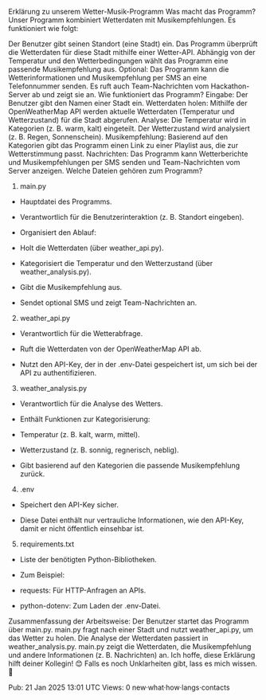 
Erklärung zu unserem Wetter-Musik-Programm
Was macht das Programm?
Unser Programm kombiniert Wetterdaten mit Musikempfehlungen. Es funktioniert wie folgt:

Der Benutzer gibt seinen Standort (eine Stadt) ein.
Das Programm überprüft die Wetterdaten für diese Stadt mithilfe einer Wetter-API.
Abhängig von der Temperatur und den Wetterbedingungen wählt das Programm eine passende Musikempfehlung aus.
Optional: Das Programm kann die Wetterinformationen und Musikempfehlung per SMS an eine Telefonnummer senden.
Es ruft auch Team-Nachrichten vom Hackathon-Server ab und zeigt sie an.
Wie funktioniert das Programm?
Eingabe: Der Benutzer gibt den Namen einer Stadt ein.
Wetterdaten holen:
Mithilfe der OpenWeatherMap API werden aktuelle Wetterdaten (Temperatur und Wetterzustand) für die Stadt abgerufen.
Analyse:
Die Temperatur wird in Kategorien (z. B. warm, kalt) eingeteilt.
Der Wetterzustand wird analysiert (z. B. Regen, Sonnenschein).
Musikempfehlung:
Basierend auf den Kategorien gibt das Programm einen Link zu einer Playlist aus, die zur Wetterstimmung passt.
Nachrichten:
Das Programm kann Wetterberichte und Musikempfehlungen per SMS senden und Team-Nachrichten vom Server anzeigen.
Welche Dateien gehören zum Programm?
1. main.py
- Hauptdatei des Programms.

- Verantwortlich für die Benutzerinteraktion (z. B. Standort eingeben).

- Organisiert den Ablauf:
- Holt die Wetterdaten (über weather_api.py).
- Kategorisiert die Temperatur und den Wetterzustand (über weather_analysis.py).
- Gibt die Musikempfehlung aus.
- Sendet optional SMS und zeigt Team-Nachrichten an.

2. weather_api.py
- Verantwortlich für die Wetterabfrage.

- Ruft die Wetterdaten von der OpenWeatherMap API ab.

- Nutzt den API-Key, der in der .env-Datei gespeichert ist, um sich bei der API zu authentifizieren.

3. weather_analysis.py
- Verantwortlich für die Analyse des Wetters.

- Enthält Funktionen zur Kategorisierung:
- Temperatur (z. B. kalt, warm, mittel).
- Wetterzustand (z. B. sonnig, regnerisch, neblig).

- Gibt basierend auf den Kategorien die passende Musikempfehlung zurück.

4. .env
- Speichert den API-Key sicher.

- Diese Datei enthält nur vertrauliche Informationen, wie den API-Key, damit er nicht öffentlich einsehbar ist.

5. requirements.txt
- Liste der benötigten Python-Bibliotheken.

- Zum Beispiel:
- requests: Für HTTP-Anfragen an APIs.
- python-dotenv: Zum Laden der .env-Datei.

Zusammenfassung der Arbeitsweise:
Der Benutzer startet das Programm über main.py.
main.py fragt nach einer Stadt und nutzt weather_api.py, um das Wetter zu holen.
Die Analyse der Wetterdaten passiert in weather_analysis.py.
main.py zeigt die Wetterdaten, die Musikempfehlung und andere Informationen (z. B. Nachrichten) an.
Ich hoffe, diese Erklärung hilft deiner Kollegin! 😊 Falls es noch Unklarheiten gibt, lass es mich wissen. 🚀

Pub: 21 Jan 2025 13:01 UTC
Views: 0
new·what·how·langs·contacts
